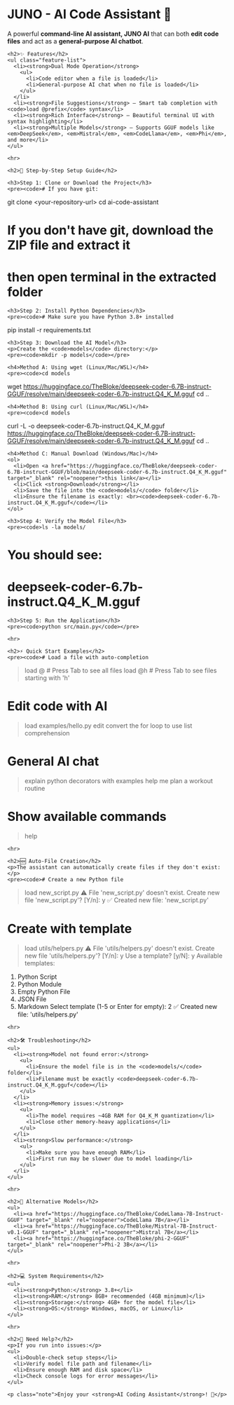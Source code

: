 <div class="container">
    <h1>JUNO - AI Code Assistant 🤖</h1>
    <p>A powerful <strong>command-line AI assistant, JUNO AI</strong> that can both <strong>edit code files</strong> and act as a <strong>general-purpose AI chatbot</strong>.</p>

    <h2>✨ Features</h2>
    <ul class="feature-list">
      <li><strong>Dual Mode Operation</strong>
        <ul>
          <li>Code editor when a file is loaded</li>
          <li>General-purpose AI chat when no file is loaded</li>
        </ul>
      </li>
      <li><strong>File Suggestions</strong> – Smart tab completion with <code>load @prefix</code> syntax</li>
      <li><strong>Rich Interface</strong> – Beautiful terminal UI with syntax highlighting</li>
      <li><strong>Multiple Models</strong> – Supports GGUF models like <em>DeepSeek</em>, <em>Mistral</em>, <em>CodeLlama</em>, <em>Phi</em>, and more</li>
    </ul>

    <hr>

    <h2>🚀 Step-by-Step Setup Guide</h2>

    <h3>Step 1: Clone or Download the Project</h3>
    <pre><code># If you have git:
git clone &lt;your-repository-url&gt;
cd ai-code-assistant

# If you don't have git, download the ZIP file and extract it
# then open terminal in the extracted folder
</code></pre>

    <h3>Step 2: Install Python Dependencies</h3>
    <pre><code># Make sure you have Python 3.8+ installed
pip install -r requirements.txt
</code></pre>

    <h3>Step 3: Download the AI Model</h3>
    <p>Create the <code>models</code> directory:</p>
    <pre><code>mkdir -p models</code></pre>

    <h4>Method A: Using wget (Linux/Mac/WSL)</h4>
    <pre><code>cd models
wget https://huggingface.co/TheBloke/deepseek-coder-6.7B-instruct-GGUF/resolve/main/deepseek-coder-6.7b-instruct.Q4_K_M.gguf
cd ..
</code></pre>

    <h4>Method B: Using curl (Linux/Mac/WSL)</h4>
    <pre><code>cd models
curl -L -o deepseek-coder-6.7b-instruct.Q4_K_M.gguf https://huggingface.co/TheBloke/deepseek-coder-6.7B-instruct-GGUF/resolve/main/deepseek-coder-6.7b-instruct.Q4_K_M.gguf
cd ..
</code></pre>

    <h4>Method C: Manual Download (Windows/Mac)</h4>
    <ol>
      <li>Open <a href="https://huggingface.co/TheBloke/deepseek-coder-6.7B-instruct-GGUF/blob/main/deepseek-coder-6.7b-instruct.Q4_K_M.gguf" target="_blank" rel="noopener">this link</a></li>
      <li>Click <strong>Download</strong></li>
      <li>Save the file into the <code>models/</code> folder</li>
      <li>Ensure the filename is exactly: <br><code>deepseek-coder-6.7b-instruct.Q4_K_M.gguf</code></li>
    </ol>

    <h3>Step 4: Verify the Model File</h3>
    <pre><code>ls -la models/
# You should see:
# deepseek-coder-6.7b-instruct.Q4_K_M.gguf
</code></pre>

    <h3>Step 5: Run the Application</h3>
    <pre><code>python src/main.py</code></pre>

    <hr>

    <h2>⚡ Quick Start Examples</h2>
    <pre><code># Load a file with auto-completion
> load @         # Press Tab to see all files
> load @h        # Press Tab to see files starting with 'h'

# Edit code with AI
> load examples/hello.py
> edit convert the for loop to use list comprehension

# General AI chat
> explain python decorators with examples
> help me plan a workout routine

# Show available commands
> help
</code></pre>

    <hr>

    <h2>🆕 Auto-File Creation</h2>
    <p>The assistant can automatically create files if they don't exist:</p>
    <pre><code># Create a new Python file
> load new_script.py
⚠ File 'new_script.py' doesn't exist.
Create new file 'new_script.py'? [Y/n]: y
✅ Created new file: 'new_script.py'

# Create with template
> load utils/helpers.py
⚠ File 'utils/helpers.py' doesn't exist.
Create new file 'utils/helpers.py'? [Y/n]: y
Use a template? [y/N]: y
Available templates:
  1. Python Script
  2. Python Module
  3. Empty Python File
  4. JSON File
  5. Markdown
Select template (1-5 or Enter for empty): 2
✅ Created new file: 'utils/helpers.py'
</code></pre>

    <hr>

    <h2>🛠 Troubleshooting</h2>
    <ul>
      <li><strong>Model not found error:</strong>
        <ul>
          <li>Ensure the model file is in the <code>models/</code> folder</li>
          <li>Filename must be exactly <code>deepseek-coder-6.7b-instruct.Q4_K_M.gguf</code></li>
        </ul>
      </li>
      <li><strong>Memory issues:</strong>
        <ul>
          <li>The model requires ~4GB RAM for Q4_K_M quantization</li>
          <li>Close other memory-heavy applications</li>
        </ul>
      </li>
      <li><strong>Slow performance:</strong>
        <ul>
          <li>Make sure you have enough RAM</li>
          <li>First run may be slower due to model loading</li>
        </ul>
      </li>
    </ul>

    <hr>

    <h2>🔄 Alternative Models</h2>
    <ul>
      <li><a href="https://huggingface.co/TheBloke/CodeLlama-7B-Instruct-GGUF" target="_blank" rel="noopener">CodeLlama 7B</a></li>
      <li><a href="https://huggingface.co/TheBloke/Mistral-7B-Instruct-v0.1-GGUF" target="_blank" rel="noopener">Mistral 7B</a></li>
      <li><a href="https://huggingface.co/TheBloke/phi-2-GGUF" target="_blank" rel="noopener">Phi-2 3B</a></li>
    </ul>

    <hr>

    <h2>💻 System Requirements</h2>
    <ul>
      <li><strong>Python:</strong> 3.8+</li>
      <li><strong>RAM:</strong> 8GB+ recommended (4GB minimum)</li>
      <li><strong>Storage:</strong> 4GB+ for the model file</li>
      <li><strong>OS:</strong> Windows, macOS, or Linux</li>
    </ul>

    <hr>

    <h2>🤝 Need Help?</h2>
    <p>If you run into issues:</p>
    <ul>
      <li>Double-check setup steps</li>
      <li>Verify model file path and filename</li>
      <li>Ensure enough RAM and disk space</li>
      <li>Check console logs for error messages</li>
    </ul>

    <p class="note">Enjoy your <strong>AI Coding Assistant</strong>! 🚀</p>
  </div>